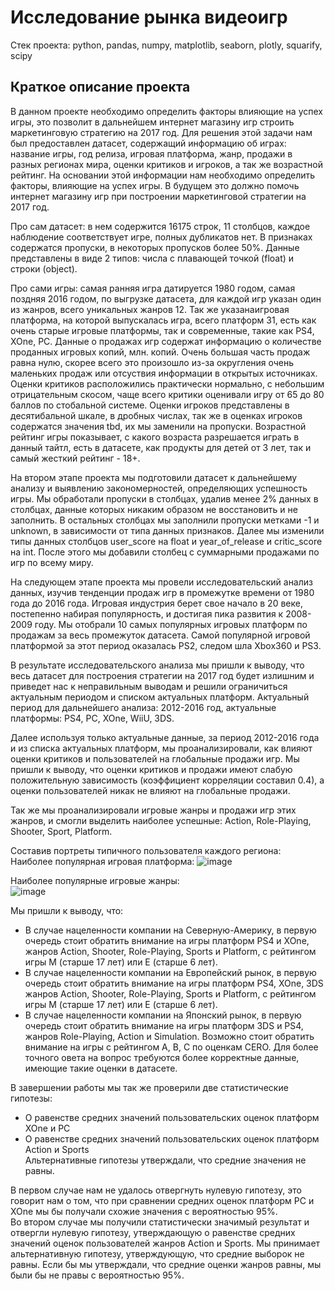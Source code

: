 # Исследование рынка видеоигр
Стек проекта: python, pandas, numpy, matplotlib, seaborn, plotly, squarify, scipy

## Краткое описание проекта
В данном проекте необходимо определить факторы влияющие на успех игры, это позволит в дальнейшем интернет магазину игр строить маркетинговую стратегию на 2017 год. Для решения этой задачи нам был предоставлен датасет, содержащий информацию об играх: название игры, год релиза, игровая платформа, жанр, продажи в разных регионах мира, оценки критиков и игроков, а так же возрастной рейтинг. На основании этой информации нам необходимо определить факторы, влияющие на успех игры. В будущем это должно помочь интернет магазину игр при построении маркетинговой стратегии на 2017 год.

Про сам датасет: в нем содержится 16175 строк, 11 столбцов, каждое наблюдение соответствует игре, полных дубликатов нет. В признаках содержатся пропуски, в некоторых пропусков более 50%. Данные представлены в виде 2 типов: числа с плавающей точкой (float) и строки (object).

Про сами игры: самая ранняя игра датируется 1980 годом, самая поздняя 2016 годом, по выгрузке датасета, для каждой игр указан один из жанров, всего уникальных жанров 12. Так же указанаигровая платформа, на которой выпускалась игра, всего платформ 31, есть как очень старые игровые платформы, так и современные, такие как PS4, XOne, PC. Данные о продажах игр содержат информацию о количестве проданных игровых копий, млн. копий. Очень большая часть продаж равна нулю, скорее всего это произошло из-за округления очень маленьких продаж или отсуствия информации в открытых источниках. Оценки критиков расположились практически нормально, с небольшим отрицательным скосом, чаще всего критики оценивали игру от 65 до 80 баллов по стобальной системе. Оценки игроков представлены в десятибальной шкале, в дробных числах, так же в оценках игроков содержатся значения tbd, их мы заменили на пропуски. Возрастной рейтинг игры показывает, с какого возраста разрешается играть в данный тайтл, есть в датасете, как продукты для детей от 3 лет, так и самый жесткий рейтинг - 18+.

На втором этапе проекта мы подготовили датасет к дальнейшему анализу и выявлению закономерностей, определяющих успешность игры. Мы обработали пропуски в столбцах, удалив менее 2% данных в столбцах, данные которых никаким образом не восстановить и не заполнить. В остальных столбцах мы заполнили пропуски метками -1 и unknown, в зависимости от типа данных признаков. Далее мы изменили типы данных столбцов user_score на float и year_of_release и critic_score на int. После этого мы добавили столбец с суммарными продажами по игр по всему миру.

На следующем этапе проекта мы провели исследовательский анализ данных, изучив тенденции продаж игр в промежутке времени от 1980 года до 2016 года. Игровая индустрия берет свое начало в 20 веке, постепенно набирая популярность, и достигая пика развития к 2008-2009 году. Мы отобрали 10 самых популярных игровых платформ по продажам за весь промежуток датасета. Самой популярной игровой платформой за этот период оказалась PS2, следом шла Xbox360 и PS3.

В результате исследовательского анализа мы пришли к выводу, что весь датасет для построения стратегии на 2017 год будет излишним и приведет нас к неправильным выводам и решили ограничиться актуальным периодом и списком актуальных платформ. Актуальный период для дальнейшего анализа: 2012-2016 год, актуальные платформы: PS4, PC, XOne, WiiU, 3DS.

Далее используя только актуальные данные, за период 2012-2016 года и из списка актуальных платформ, мы проанализировали, как влияют оценки критиков и пользователей на глобальные продажи игр. Мы пришли к выводу, что оценки критиков и продажи имеют слабую положительную зависимость (коэффициент корреляции составил 0.4), а оценки пользователей никак не влияют на глобальные продажи.

Так же мы проанализировали игровые жанры и продажи игр этих жанров, и смогли выделить наиболее успешные: Action, Role-Playing, Shooter, Sport, Platform.

Составив портреты типичного пользователя каждого региона:  
Наиболее популярная игровая платформа:
![image](https://user-images.githubusercontent.com/109238063/197020119-481010e0-257a-48f4-88f0-701e4dd6b45d.png)

Наиболее популярные игровые жанры:  
![image](https://user-images.githubusercontent.com/109238063/197020224-a22646de-e1a8-4656-ad81-8653f00c4739.png)

Мы пришли к выводу, что:
* В случае нацеленности компании на Северную-Америку, в первую очередь стоит обратить внимание на игры платформ PS4 и XOne, жанров Action, Shooter, Role-Playing, Sports и Platform, с рейтингом игры M (старше 17 лет) или E (старше 6 лет).
* В случае нацеленности компании на Европейский рынок, в первую очередь стоит обратить внимание на игры платформ PS4, XOne, 3DS жанров Action, Shooter, Role-Playing, Sports и Platform, с рейтингом игры M (старше 17 лет) или E (старше 6 лет).
* В случае нацеленности компании на Японский рынок, в первую очередь стоит обратить внимание на игры платформ 3DS и PS4, жанров Role-Playing, Action и Simulation. Возможно стоит обратить внимание на игры с рейтингом A, B, C по оценкам CERO. Для более точного овета на вопрос требуются более корректные данные, имеющие такие оценки в датасете.

В завершении работы мы так же проверили две статистические гипотезы:  
* О равенстве средних значений пользовательских оценок платформ XOne и PC
* О равенстве средних значений пользовательских оценок платформ Action и Sports  
Альтернативные гипотезы утверждали, что средние значения не равны.

В первом случае нам не удалось отвергнуть нулевую гипотезу, это говорит нам о том, что при сравнении средних оценок платформ PC и XOne мы бы получали схожие значения с вероятностью 95%.  
Во втором случае мы получили статистически значимый результат и отвергли нулевую гипотезу, утверждающую о равенстве средних значений оценок пользователей жанров Action и Sports. Мы принимает альтернативную гипотезу, утверждующую, что средние выборок не равны. Если бы мы утверждали, что средние оценки жанров равны, мы были бы не правы с вероятностью 95%.
